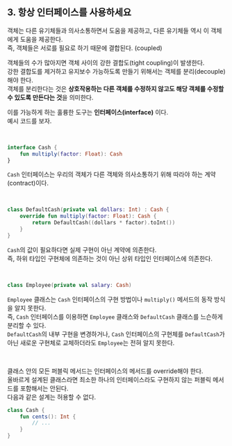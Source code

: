 ## 3. 항상 인터페이스를 사용하세요
객체는 다른 유기체들과 의사소통하면서 도움을 제공하고, 다른 유기체들 역시 이 객체에게 도움을 제공한다.  
즉, 객체들은 서로를 필요로 하기 때문에 결합된다. (coupled)  

객체들의 수가 많아지면 객체 사이의 강한 결합도(tight coupling)이 발생한다.  
강한 결합도를 제거하고 유지보수 가능하도록 만들기 위해서는 객체를 분리(decouple)해야 한다.  
객체를 분리한다는 것은 **상호작용하는 다른 객체를 수정하지 않고도 해당 객체를 수정할 수 있도록 만든다는 것**을 의미한다.  

이를 가능하게 하는 훌륭한 도구는 **인터페이스(interface)** 이다.  
예시 코드를 보자.

<br>

```kotlin
interface Cash {
    fun multiply(factor: Float): Cash
}
```
`Cash` 인터페이스는 우리의 객체가 다른 객체와 의사소통하기 위해 따라야 하는 계약(contract)이다.  

<br>

```kotlin
class DefaultCash(private val dollars: Int) : Cash {
    override fun multiply(factor: Float): Cash {
        return DefaultCash((dollars * factor).toInt())
    }
}
```
`Cash`의 값이 필요하다면 실제 구현이 아닌 계약에 의존한다.  
즉, 하위 타입인 구현체에 의존하는 것이 아닌 상위 타입인 인터페이스에 의존한다.  

<br>

```kotlin
class Employee(private val salary: Cash)
```
`Employee` 클래스는 `Cash` 인터페이스의 구현 방법이나 `multiply()` 메서드의 동작 방식을 알지 못한다.  
즉, `Cash` 인터페이스를 이용하면 `Employee` 클래스와 `DefaultCash` 클래스를 느슨하게 분리할 수 있다.  
`DefaultCash`의 내부 구현을 변경하거나, `Cash` 인터페이스의 구현체를 `DefaultCash`가 아닌 새로운 구현체로 교체하더라도 `Employee`는 전혀 알지 못한다.  

<br>

클래스 안의 모든 퍼블릭 메서드는 인터페이스의 메서드를 override해야 한다.  
올바르게 설계된 클래스라면 최소한 하나의 인터페이스라도 구현하지 않는 퍼블릭 메서드를 포함해서는 안된다.  
다음과 같은 설계는 허용할 수 없다.  

```kotlin
class Cash {
    fun cents(): Int {
        // ...
    }
}
```
